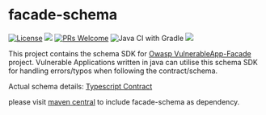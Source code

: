 # facade-schema
[![License](https://img.shields.io/badge/License-Apache%202.0-blue.svg)](https://opensource.org/licenses/Apache-2.0) <a href=""><img src="https://img.shields.io/github/v/release/SasanLabs/facade-schema?style=flat"></a> [![PRs Welcome](https://img.shields.io/badge/PRs-welcome-brightgreen.svg?style=flat-square)](http://makeapullrequest.com) ![Java CI with Gradle](https://github.com/SasanLabs/facade-schema/workflows/Java%20CI%20with%20Gradle/badge.svg?branch=main) <a href="https://twitter.com/intent/follow?screen_name=sasan_karan"><img src="https://img.shields.io/twitter/follow/sasan_karan?style=flat&logo=twitter"></a>

This project contains the schema SDK for [Owasp VulnerableApp-Facade](https://github.com/SasanLabs/VulnerableApp-facade) project. Vulnerable Applications written
in java can utilise this schema SDK for handling errors/typos when following the contract/schema.

Actual schema details: [Typescript Contract](https://github.com/SasanLabs/VulnerableApp-facade/blob/main/facade-app/src/interface/State.tsx)

please visit [maven central](https://search.maven.org/artifact/io.github.sasanlabs/facade-schema/1.0.1/jar) to include facade-schema as dependency.
